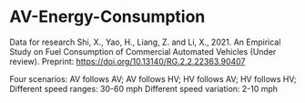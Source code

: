 # AV-Energy-Consumption
Data for research Shi, X., Yao, H., Liang, Z. and Li, X., 2021. An Empirical Study on Fuel Consumption of Commercial Automated Vehicles (Under review). Preprint: https://doi.org/10.13140/RG.2.2.22363.90407

Four scenarios: AV follows AV; AV follows HV; HV follows AV; HV follows HV;
Different speed ranges: 30-60 mph
Different speed variation: 2-10 mph
